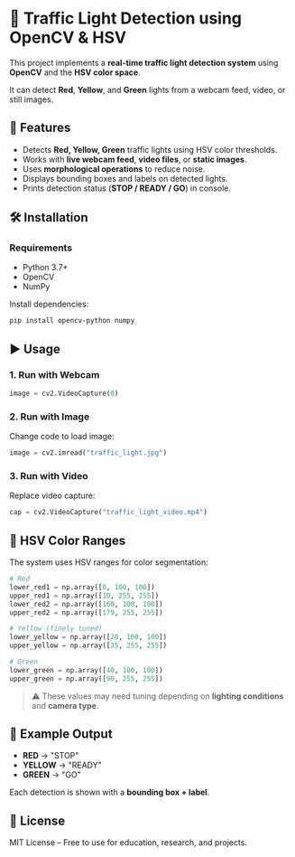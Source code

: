 # 🚦 Traffic Light Detection using OpenCV & HSV

This project implements a **real-time traffic light detection system** using **OpenCV** and the **HSV color space**.

It can detect **Red**, **Yellow**, and **Green** lights from a webcam feed, video, or still images.


## 📌 Features

* Detects **Red, Yellow, Green** traffic lights using HSV color thresholds.
* Works with **live webcam feed**, **video files**, or **static images**.
* Uses **morphological operations** to reduce noise.
* Displays bounding boxes and labels on detected lights.
* Prints detection status (**STOP / READY / GO**) in console.


## 🛠️ Installation

### Requirements

* Python 3.7+
* OpenCV
* NumPy

Install dependencies:

```bash
pip install opencv-python numpy
```


## ▶️ Usage

### 1. Run with Webcam

```python
image = cv2.VideoCapture(0)
```

### 2. Run with Image
Change code to load image:

```python
image = cv2.imread("traffic_light.jpg")
```

### 3. Run with Video
Replace video capture:

```python
cap = cv2.VideoCapture("traffic_light_video.mp4")
```


## 🔑 HSV Color Ranges

The system uses HSV ranges for color segmentation:

```python
# Red
lower_red1 = np.array([0, 100, 100])
upper_red1 = np.array([10, 255, 255])
lower_red2 = np.array([160, 100, 100])
upper_red2 = np.array([179, 255, 255])

# Yellow (finely tuned)
lower_yellow = np.array([20, 100, 100])
upper_yellow = np.array([35, 255, 255])

# Green
lower_green = np.array([40, 100, 100])
upper_green = np.array([90, 255, 255])
```

> ⚠️ These values may need tuning depending on **lighting conditions** and **camera type**.


## 📸 Example Output

* **RED** → "STOP"
* **YELLOW** → "READY"
* **GREEN** → "GO"

Each detection is shown with a **bounding box + label**.

## 📜 License

MIT License – Free to use for education, research, and projects.
